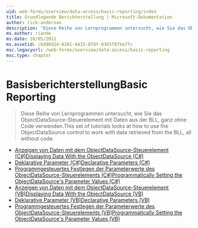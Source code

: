 ```yaml
---
uid: web-forms/overview/data-access/basic-reporting/index
title: Grundlegende Berichterstellung | Microsoft-Dokumentation
author: rick-anderson
description: 'Diese Reihe von Lernprogrammen untersucht, wie Sie das ObjectDataSource-Steuerelement mit Daten aus der BLL, ganz ohne Code verwenden.'
ms.author: riande
ms.date: 10/05/2011
ms.assetid: cbd98d24-8281-4415-87df-8365f0fbe7fc
msc.legacyurl: /web-forms/overview/data-access/basic-reporting
msc.type: chapter
---
```

<a name="basic-reporting"></a><span data-ttu-id="994b7-103">Basisberichterstellung</span><span class="sxs-lookup"><span data-stu-id="994b7-103">Basic Reporting</span></span>
====================
> <span data-ttu-id="994b7-104">Diese Reihe von Lernprogrammen untersucht, wie Sie das ObjectDataSource-Steuerelement mit Daten aus der BLL, ganz ohne Code verwenden.</span><span class="sxs-lookup"><span data-stu-id="994b7-104">This set of tutorials looks at how to use the ObjectDataSource control to work with data retrieved from the BLL, all without code.</span></span>


- [<span data-ttu-id="994b7-105">Anzeigen von Daten mit dem ObjectDataSource-Steuerelement (C#)</span><span class="sxs-lookup"><span data-stu-id="994b7-105">Displaying Data With the ObjectDataSource (C#)</span></span>](displaying-data-with-the-objectdatasource-cs.md)
- [<span data-ttu-id="994b7-106">Deklarative Parameter (C#)</span><span class="sxs-lookup"><span data-stu-id="994b7-106">Declarative Parameters (C#)</span></span>](declarative-parameters-cs.md)
- [<span data-ttu-id="994b7-107">Programmgesteuertes Festlegen der Parameterwerte des ObjectDataSource-Steuerelements (C#)</span><span class="sxs-lookup"><span data-stu-id="994b7-107">Programmatically Setting the ObjectDataSource's Parameter Values (C#)</span></span>](programmatically-setting-the-objectdatasource-s-parameter-values-cs.md)
- [<span data-ttu-id="994b7-108">Anzeigen von Daten mit dem ObjectDataSource-Steuerelement (VB)</span><span class="sxs-lookup"><span data-stu-id="994b7-108">Displaying Data With the ObjectDataSource (VB)</span></span>](displaying-data-with-the-objectdatasource-vb.md)
- [<span data-ttu-id="994b7-109">Deklarative Parameter (VB)</span><span class="sxs-lookup"><span data-stu-id="994b7-109">Declarative Parameters (VB)</span></span>](declarative-parameters-vb.md)
- [<span data-ttu-id="994b7-110">Programmgesteuertes Festlegen der Parameterwerte des ObjectDataSource-Steuerelements (VB)</span><span class="sxs-lookup"><span data-stu-id="994b7-110">Programmatically Setting the ObjectDataSource's Parameter Values (VB)</span></span>](programmatically-setting-the-objectdatasource-s-parameter-values-vb.md)
